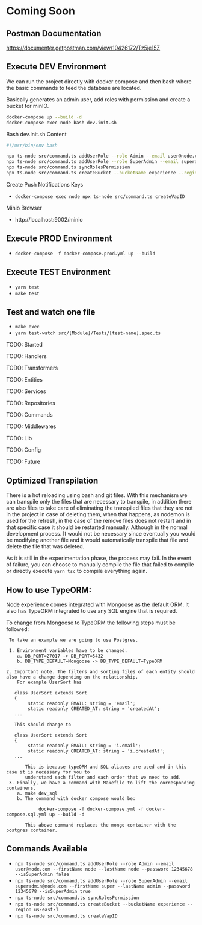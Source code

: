 # Coming Soon

## Postman Documentation

https://documenter.getpostman.com/view/10426172/Tz5je15Z

## Execute DEV Environment

We can run the project directly with docker compose and then bash where the basic commands to feed the database are located.

Basically generates an admin user, add roles with permission and create a bucket for minIO.

```bash
docker-compose up --build -d
docker-compose exec node bash dev.init.sh
```

Bash dev.init.sh Content
```bash
#!/usr/bin/env bash

npx ts-node src/command.ts addUserRole --role Admin --email user@node.com --firstName node --lastName node --password 12345678 --documentType DNI --documentNumber 12345678 --gender male --phone 541112345678 --country AR --address av.1234 --isSuperAdmin false --birthday 04/07/1990
npx ts-node src/command.ts addUserRole --role SuperAdmin --email superadmin@node.com --firstName super --lastName admin --documentType DNI --documentNumber 12345679 --gender male --phone 541112345678 --country AR --address av.1234 --password 12345678 --birthday 05/07/1990 --isSuperAdmin true
npx ts-node src/command.ts syncRolesPermission
npx ts-node src/command.ts createBucket --bucketName experience --region us-east-1
```

Create Push Notifications Keys
- ```docker-compose exec node npx ts-node src/command.ts createVapID```

Minio Browser
- http://localhost:9002/minio

## Execute PROD Environment
- ```docker-compose -f docker-compose.prod.yml up --build```

## Execute TEST Environment
- ```yarn test```
- ```make test```

## Test and watch one file
- ```make exec```
- ```yarn test-watch src/[Module]/Tests/[test-name].spec.ts```

TODO: Started

TODO: Handlers

TODO: Transformers

TODO: Entities

TODO: Services

TODO: Repositories

TODO: Commands

TODO: Middlewares

TODO: Lib

TODO: Config

TODO: Future


## Optimized Transpilation 

There is a hot reloading using bash and git files. With this mechanism we can transpile only the files
that are necessary to transpile, in addition there are also files to take care of eliminating the transpiled files
that they are not in the project in case of deleting them, when that happens, as nodemon is used for the refresh, in the
case of the remove files does not restart and in that specific case it should be restarted manually. Although in the 
normal development process. It would not be necessary since eventually you would be modifying another file and it 
would automatically transpile that file and delete the file that was deleted.

As it is still in the experimentation phase, the process may fail. In the event of failure, you can choose to manually 
compile the file that failed to compile or directly execute ```yarn tsc``` to compile everything again. 

## How to use TypeORM:

Node experience comes integrated with Mongoose as the default ORM. It also has TypeORM integrated to use any SQL engine 
that is required.

To change from Mongoose to TypeORM the following steps must be followed:
     
     To take an example we are going to use Postgres.
     
     1. Environment variables have to be changed.
        a. DB_PORT=27017 -> DB_PORT=5432
        b. DB_TYPE_DEFAULT=Mongoose -> DB_TYPE_DEFAULT=TypeORM
    
    2. Important note. The filters and sorting files of each entity should also have a change depending on the relationship.
        For example UserSort has
       
       class UserSort extends Sort
       {
            static readonly EMAIL: string = 'email';
            static readonly CREATED_AT: string = 'createdAt';
       ...
       
       This should change to
       
       class UserSort extends Sort
       {
            static readonly EMAIL: string = 'i.email';
            static readonly CREATED_AT: string = 'i.createdAt';
       ...
       
           This is because typeORM and SQL aliases are used and in this case it is necessary for you to 
           understand each filter and each order that we need to add.
     3. Finally, we have a command with Makefile to lift the corresponding containers.
        a. make dev_sql
        b. The command with docker compose would be:
                
                docker-compose -f docker-compose.yml -f docker-compose.sql.yml up --build -d
           
           This above command replaces the mongo container with the postgres container.
       
## Commands Available

 * ```npx ts-node src/command.ts addUserRole --role Admin --email user@node.com --firstName node --lastName node --password 12345678 --isSuperAdmin false```
 * ```npx ts-node src/command.ts addUserRole --role SuperAdmin --email superadmin@node.com --firstName super --lastName admin --password 12345678 --isSuperAdmin true```
 * ```npx ts-node src/command.ts syncRolesPermission```
 * ```npx ts-node src/command.ts createBucket --bucketName experience --region us-east-1```
 * ```npx ts-node src/command.ts createVapID```
